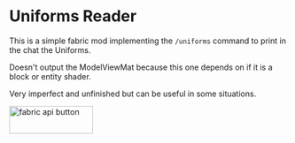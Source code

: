 # Uniforms Reader

[//]: # (<a href="https://opensource.org/license/unlicense"><img src="https://img.shields.io/badge/License-The%20Unlicense-brightgreen.svg"></a>)

This is a simple fabric mod implementing the ``/uniforms`` command to print in the chat the Uniforms.

Doesn't output the ModelViewMat because this one depends on if it is a block or entity shader.

Very imperfect and unfinished but can be useful in some situations.


<a title="Fabric API" href="https://github.com/FabricMC/fabric">
    <img src="https://i.imgur.com/Ol1Tcf8.png" width="151" height="50"  alt="fabric api button"/>
</a>